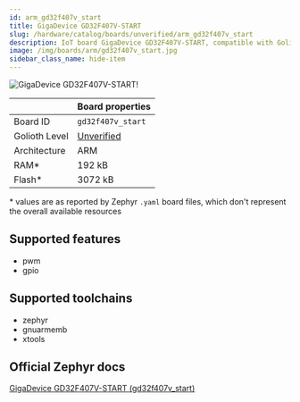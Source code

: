 ```yaml
---
id: arm_gd32f407v_start
title: GigaDevice GD32F407V-START
slug: /hardware/catalog/boards/unverified/arm_gd32f407v_start
description: IoT board GigaDevice GD32F407V-START, compatible with Golioth at unverified level.
image: /img/boards/arm/gd32f407v_start.jpg
sidebar_class_name: hide-item
---
```


[//]: # (This is an auto-generated file, do not edit! Changes to it will be lost upon re-generation)

![GigaDevice GD32F407V-START!](/img/boards/arm/gd32f407v_start.jpg "GigaDevice GD32F407V-START")

|                | Board properties     |
| -------------  | -------------------- |
| Board ID       | `gd32f407v_start` |
| Golioth Level  | [Unverified](/hardware#unverified-boards) |
| Architecture   | ARM |
| RAM*           | 192 kB |
| Flash*         | 3072 kB |

\* values are as reported by Zephyr `.yaml` board files, which don't represent the overall available resources



## Supported features

* pwm
* gpio

## Supported toolchains

* zephyr
* gnuarmemb
* xtools

## Official Zephyr docs

[GigaDevice GD32F407V-START (gd32f407v_start)](https://docs.zephyrproject.org/latest/boards/arm/gd32f407v_start/doc/index.html)
